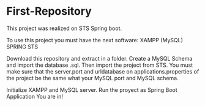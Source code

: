 # First-Repository
This project was realized on STS Spring boot.


To use this project you must have the next software:
XAMPP (MySQL)
SPRING STS

Download this repository and extract in a folder.
Create a MySQL Schema and import the database .sql.
Then import the project from STS.
You must make sure that the server.port and urldatabase on applications.properties of the project be the same what your MySQL port and MySQL schema.
 
  Initialize XAMPP and MySQL server.
  Run the proyect as Spring Boot Application
You are in!
